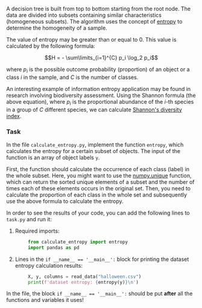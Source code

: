 A decision tree is built from top to bottom starting from the root node. The data are divided into subsets
containing similar characteristics (homogeneous subsets).
The algorithm uses the concept of [entropy](https://en.wikipedia.org/wiki/Entropy_(information_theory)) 
to determine the homogeneity of a sample.

The value of entropy may be greater than or equal to 0. This value is calculated by the following formula:


$$H = - \sum\limits_{i=1}^{C} p_i \log_2 p_i$$

where $p_i$ is the possible outcome probability (proportion) of an object or a class $i$ in the sample, and $С$ is the number of classes.

An interesting example of information entropy application may be found in research involving biodiversity assessment.
Using the Shannon formula (the above equation), where $p_i$ is the proportional abundance
of the $i$-th species in a group of $С$ different species, we can calculate [Shannon's diversity index](https://en.wikipedia.org/wiki/Diversity_index).



### Task

In the file `calculate_entropy.py`, implement the function `entropy`, which calculates the entropy for a certain subset of objects. 
The input of the function is an array of object labels `y`.

First, the function should calculate the occurrence of each class (label) in the whole subset.
Here, you might want to use the [numpy.unique](https://numpy.org/doc/stable/reference/generated/numpy.unique.html) function, which 
can return the sorted unique elements of a subset and the number of times each of these elements occurs in the original set.
Then, you need to calculate the proportion of each class in the whole set and subsequently
use the above formula to calculate the entropy.


In order to see the results of your code, you can add the following lines to
`task.py` and run it:

1. Required imports:
```python
        from calculate_entropy import entropy
        import pandas as pd
```
2. Lines in the `if __name__ == '__main__':` block for printing the dataset entropy calculation results:
```python
        X, y, columns = read_data("halloween.csv")
        print(f'dataset entropy: {entropy(y)}\n')
```
In the file, the block `if __name__ == '__main__':` should be put **after** all the functions and variables it uses!